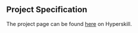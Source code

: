 ## Project Specification

The project page can be found [here](https://hyperskill.org/projects/63?track=1) on Hyperskill.